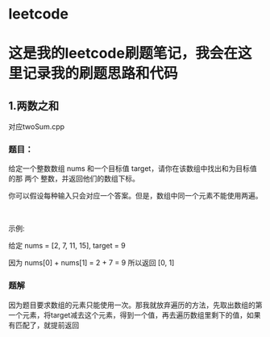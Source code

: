 # leetcode
# 这是我的leetcode刷题笔记，我会在这里记录我的刷题思路和代码
## 1.两数之和
对应twoSum.cpp
### 题目：
给定一个整数数组 nums 和一个目标值 target，请你在该数组中找出和为目标值的那 两个 整数，并返回他们的数组下标。

你可以假设每种输入只会对应一个答案。但是，数组中同一个元素不能使用两遍。

 

示例:

给定 nums = [2, 7, 11, 15], target = 9

因为 nums[0] + nums[1] = 2 + 7 = 9
所以返回 [0, 1]
### 题解
因为题目要求数组的元素只能使用一次。那我就放弃遍历的方法，先取出数组的第一个元素，将target减去这个元素，得到一个值，再去遍历数组里剩下的值，如果有匹配了，就提前返回